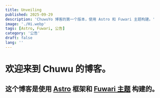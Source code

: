 ```yaml
---
title: Unveiling
published: 2025-09-29
description: 'ChuwuYo 博客的第一个版本，使用 Astro 和 Fuwari 主题构建。'
image: './Hi.webp'
tags: [Astro, Fuwari, 公告]
category: '公告'
draft: false 
lang: ''
---
```


# 欢迎来到 Chuwu 的博客。

## 这个博客是使用 [Astro](https://astro.build/) 框架和 [Fuwari 主题](https://github.com/saicaca/fuwari) 构建的。